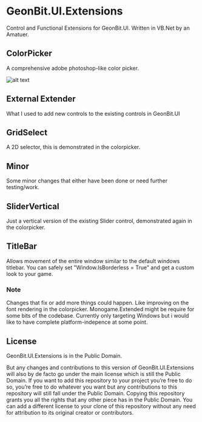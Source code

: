 # GeonBit.UI.Extensions
Control and Functional Extensions for GeonBit.UI. Written in VB.Net by an Amatuer.

## ColorPicker
A comprehensive adobe photoshop-like color picker.

![alt text][ColorPicker1]

[ColorPicker1]: https://github.com/VampireMonkey/GeonBit.UI.Extensions/blob/master/Demonstration%20-%20Colorpicker.png?raw=true

## External Extender
What I used to add new controls to the existing controls in GeonBit.UI

## GridSelect
A 2D selector, this is demonstrated in the colorpicker.

## Minor
Some minor changes that either have been done or need further testing/work.

## SliderVertical
Just a vertical version of the existing Slider control, demonstrated again in the colorpicker.

## TitleBar
Allows movement of the entire window similar to the default windows titlebar.
You can safely set "Window.IsBorderless = True" and get a custom look to your game.

### Note
Changes that fix or add more things could happen.
Like improving on the font rendering in the colorpicker.
Monogame.Extended might be require for some bits of the codebase.
Currently only targeting Windows but i would like to have complete platform-indepence at some point.

## License
GeonBit.UI.Extensions is in the Public Domain.

But any changes and contributions to this version of GeonBit.UI.Extensions will also by de facto go under the main license which is still the Public Domain. If you want to add this repository to your project you’re free to do so, you’re free to do whatever you want but any contributions to this repository will still fall under the Public Domain. Copying this repository grants you all the rights that any other piece has in the Public Domain. You can add a different license to your clone of this repository without any need for attribution to its original creator or contributors.
